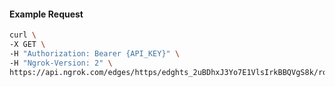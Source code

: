 <!-- Code generated for API Clients. DO NOT EDIT. -->

#### Example Request

```bash
curl \
-X GET \
-H "Authorization: Bearer {API_KEY}" \
-H "Ngrok-Version: 2" \
https://api.ngrok.com/edges/https/edghts_2uBDhxJ3Yo7E1VlsIrkBBQVgS8k/routes/edghtsrt_2uBDhz2LEndCvKKxEfIgVY71o7P/response_headers
```
